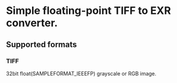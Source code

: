 # Simple floating-point TIFF to EXR converter.

## Supported formats

### TIFF

32bit float(SAMPLEFORMAT_IEEEFP) grayscale or RGB image.
